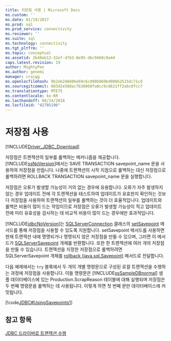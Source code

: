 ```yaml
---
title: 저장점 사용 | Microsoft Docs
ms.custom: ''
ms.date: 01/19/2017
ms.prod: sql
ms.prod_service: connectivity
ms.reviewer: ''
ms.suite: sql
ms.technology: connectivity
ms.tgt_pltfrm: ''
ms.topic: conceptual
ms.assetid: 3b48eb13-32ef-4fb3-8e95-dbc9468c9a44
caps.latest.revision: 19
author: MightyPen
ms.author: genemi
manager: craigg
ms.openlocfilehash: 9b2eb246686e69c6c890b069b400662515dc71cd
ms.sourcegitcommit: 603d2e588ac7b36060fa0cc9c8621ff2a6c0fcc7
ms.translationtype: MTE75
ms.contentlocale: ko-KR
ms.lasthandoff: 08/14/2018
ms.locfileid: "42785196"
---
```

# <a name="using-savepoints"></a>저장점 사용

[!INCLUDE[Driver_JDBC_Download](../../includes/driver_jdbc_download.md)]

저장점은 트랜잭션의 일부를 롤백하는 메커니즘을 제공합니다. [!INCLUDE[ssNoVersion](../../includes/ssnoversion-md.md)]에서는 SAVE TRANSACTION savepoint_name 문을 사용하여 저장점을 만듭니다. 나중에 트랜잭션의 시작 지점으로 롤백하는 대신 저장점으로 롤백하려면 ROLLBACK TRANSACTION savepoint_name 문을 실행합니다.

저장점은 오류가 발생할 가능성이 거의 없는 경우에 유용합니다. 오류가 자주 발생하지 않는 경우 업데이트 전에 각 트랜잭션을 테스트하여 업데이트가 유효한지 확인하는 것보다 저장점을 사용하여 트랜잭션의 일부를 롤백하는 것이 더 효율적입니다. 업데이트와 롤백은 비용이 많이 드는 작업이므로 저장점은 오류가 발생할 가능성이 적고 업데이트 전에 미리 유효성을 검사하는 데 비교적 비용이 많이 드는 경우에만 효과적입니다.

[!INCLUDE[jdbcNoVersion](../../includes/jdbcnoversion_md.md)]는 [SQLServerConnection](../../connect/jdbc/reference/sqlserverconnection-class.md) 클래스의 [setSavepoint](../../connect/jdbc/reference/setsavepoint-method-sqlserverconnection.md) 메서드를 통해 저장점을 사용할 수 있도록 지원합니다. setSavepoint 메서드를 사용하면 현재 트랜잭션 내에 명명되거나 명명되지 않은 저장점을 만들 수 있으며, 그러면 이 메서드가 [SQLServerSavepoint](../../connect/jdbc/reference/sqlserversavepoint-class.md) 개체를 반환합니다. 또한 한 트랜잭션에 여러 개의 저장점을 만들 수 있습니다. 트랜잭션을 지정한 저장점으로 롤백하려면 SQLServerSavepoint 개체를 [rollback (java.sql.Savepoint)](../../connect/jdbc/reference/rollback-method-java-sql-savepoint.md) 메서드로 전달합니다.

다음 예제에서는 `try` 블록에서 두 개의 개별 명령문으로 구성된 로컬 트랜잭션을 수행하는 과정에 저장점을 사용합니다. 이들 명령문은 [!INCLUDE[ssSampleDBnormal](../../includes/sssampledbnormal_md.md)] 샘플 데이터베이스에 있는 Production.ScrapReason 테이블에 대해 실행되며 저장점은 두 번째 명령문을 롤백하는 데 사용됩니다. 이렇게 하면 첫 번째 문만 데이터베이스에 커밋됩니다.

[!code[JDBC#UsingSavepoints1](../../connect/jdbc/codesnippet/Java/using-savepoints_1.java)]

## <a name="see-also"></a>참고 항목

[JDBC 드라이버로 트랜잭션 수행](../../connect/jdbc/performing-transactions-with-the-jdbc-driver.md)

